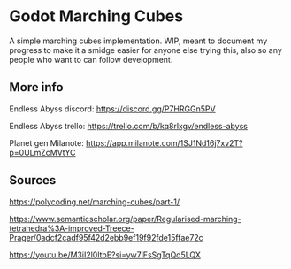 # Godot Marching Cubes
A simple marching cubes implementation. WIP, meant to document my progress to make it a smidge easier for anyone else trying this, also so any people who want to can follow development.

## More info
Endless Abyss discord: https://discord.gg/P7HRGGn5PV

Endless Abyss trello: https://trello.com/b/kq8rlxgv/endless-abyss

Planet gen Milanote: https://app.milanote.com/1SJ1Nd16j7xv2T?p=0ULmZcMVtYC
## Sources
https://polycoding.net/marching-cubes/part-1/

https://www.semanticscholar.org/paper/Regularised-marching-tetrahedra%3A-improved-Treece-Prager/0adcf2cadf95f42d2ebb9ef19f92fde15ffae72c

https://youtu.be/M3iI2l0ltbE?si=yw7lFsSgTqQd5LQX

